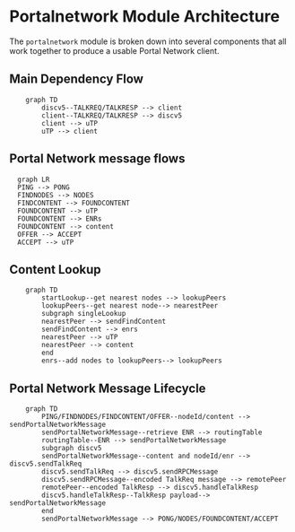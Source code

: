 # Portalnetwork Module Architecture

The `portalnetwork` module is broken down into several components that all work together to produce a usable Portal Network client.

## Main Dependency Flow

```mermaid
    graph TD
        discv5--TALKREQ/TALKRESP --> client
        client--TALKREQ/TALKRESP --> discv5
        client --> uTP
        uTP --> client
```

## Portal Network message flows
```mermaid
  graph LR
  PING --> PONG
  FINDNODES --> NODES
  FINDCONTENT --> FOUNDCONTENT
  FOUNDCONTENT --> uTP
  FOUNDCONTENT --> ENRs
  FOUNDCONTENT --> content
  OFFER --> ACCEPT
  ACCEPT --> uTP

```

## Content Lookup

```mermaid
    graph TD
        startLookup--get nearest nodes --> lookupPeers
        lookupPeers--get nearest node--> nearestPeer
        subgraph singleLookup
        nearestPeer --> sendFindContent
        sendFindContent --> enrs
        nearestPeer --> uTP
        nearestPeer --> content
        end
        enrs--add nodes to lookupPeers--> lookupPeers
```

## Portal Network Message Lifecycle
```mermaid
    graph TD
        PING/FINDNODES/FINDCONTENT/OFFER--nodeId/content --> sendPortalNetworkMessage
        sendPortalNetworkMessage--retrieve ENR --> routingTable
        routingTable--ENR --> sendPortalNetworkMessage
        subgraph discv5
        sendPortalNetworkMessage--content and nodeId/enr --> discv5.sendTalkReq
        discv5.sendTalkReq --> discv5.sendRPCMessage
        discv5.sendRPCMessage--encoded TalkReq message --> remotePeer
        remotePeer--encoded TalkResp --> discv5.handleTalkResp
        discv5.handleTalkResp--TalkResp payload--> sendPortalNetworkMessage
        end
        sendPortalNetworkMessage --> PONG/NODES/FOUNDCONTENT/ACCEPT
```